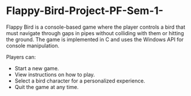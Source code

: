 # Flappy-Bird-Project-PF-Sem-1-
Flappy Bird is a console-based game where the player controls a bird that must navigate through gaps in pipes without colliding with them or hitting the ground. The game is implemented in C and uses the Windows API for console manipulation.

Players can:
- Start a new game.
- View instructions on how to play.
- Select a bird character for a personalized experience.
- Quit the game at any time.
